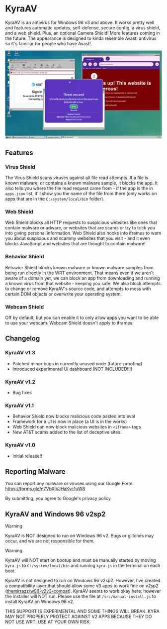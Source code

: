 # KyraAV
KyraAV is an antivirus for Windows 96 v3 and above. It works pretty well and features automatic updates, self-defense, secure config, a virus shield, and a web shield. Plus, an optional Camera Shield! More features coming in the future. The appearance is designed to kinda resemble Avast! antivirus so it's familiar for people who have Avast!.

![image](rm/img/KYRA_AV_HERO.png)

## Features
### Virus Shield
The Virus Shield scans viruses against all file read attempts. If a file is known malware, or contains a known malware sample, it blocks the app. It also tells you where the file read request came from - if the app is the in `apps.json` list, it'll show you the name of the file from there (only works on apps that are in the `C:/system/local/bin` folder).

### Web Shield
Web Shield blocks all HTTP requests to suspicious websites like ones that contain malware or adware, or websites that are scams or try to trick you into giving personal information. Web Shield also hooks into iframes to warn you about suspicious and scammy websites that you visit - and it even blocks JavaScript and websites that are thought to contain malware!

### Behavior Shield
Behavior Shield blocks known malware or known malware samples from being run directly in the WRT environment. That means even if we aren't aware of a domain yet, we can block an app from downloading and running a known virus from that website - keeping you safe. We also block attempts to change or remove KyraAV's source code, and attempts to mess with certain DOM objects or overwrite your operating system.

### Webcam Shield
Off by default, but you can enable it to only allow apps you want to be able to use your webcam. Webcam Shield doesn't apply to iframes.

## Changelog
### KyraAV v1.3
* Patched minor bugs in currently unused code (future-proofing)
* Introduced experimental UI dashboard (NOT INCLUDED!!!)

### KyraAV v1.2
* Bug fixes

### KyraAV v1.1
* Behavior Shield now blocks malicious code pasted into eval
* Framework for a UI is now in place (a UI is in the works)
* Web Shield can now block malicious websites in `<iframe>` tags
* New AT&T scams added to the list of deceptive sites.

### KyraAV v1.0
* Initial release!!

## Reporting Malware
You can report any malware or viruses using our Google Form.
https://forms.gle/n7VbXjVJHaKyc1uW8

By submitting, you agree to Google's privacy policy.

## KyraAV and Windows 96 v2sp2
> [!WARNING]
> KyraAV is NOT designed to run on Windows 96 v2. Bugs or glitches may occur, and we are not responsible for them.

> [!WARNING]
> KyraAV will NOT start on bootup and must be manually started by moving `kyra.js` to `C:/system/local/bin` and running `kyra.js` in the terminal on each boot.

KyraAV is not designed to run on Windows 96 v2sp2. However, I've created a compatibility layer that should allow some v3 apps to work fine on v2sp2 ([themirrazz/w96-v2v3-compat](https://github.com/themirrazz/w96-v2v3-compat/tree/main)). KyraAV seems to work okay here; however the installer will NOT run. Please use the file at `/src/manual-install.js` to install KyraAV on Windows 96 v2.

THIS SUPPORT IS EXPERIMENTAL AND SOME THINGS WILL BREAK. KYRA MAY NOT PROPERLY PROTECT AGAINST V2 APPS BECAUSE THEY DO NOT USE WRT. USE AT YOUR OWN RISK.
